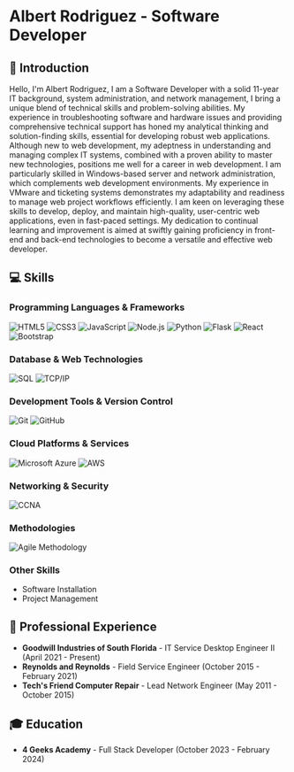 # Albert Rodriguez - Software Developer

## 👋 Introduction
Hello, I'm Albert Rodriguez, I am a Software Developer with a solid 11-year IT background, system administration, and network management, I bring a unique blend of technical skills and problem-solving abilities. My experience in troubleshooting software and hardware issues and providing comprehensive technical support has honed my analytical thinking and solution-finding skills, essential for developing robust web applications. Although new to web development, my adeptness in understanding and managing complex IT systems, combined with a proven ability to master new technologies, positions me well for a career in web development. I am particularly skilled in Windows-based server and network administration, which complements web development environments. My experience in VMware and ticketing systems demonstrates my adaptability and readiness to manage web project workflows efficiently. I am keen on leveraging these skills to develop, deploy, and maintain high-quality, user-centric web applications, even in fast-paced settings. My dedication to continual learning and improvement is aimed at swiftly gaining proficiency in front-end and back-end technologies to become a versatile and effective web developer.

## 💻 Skills

### Programming Languages & Frameworks
![HTML5](https://img.shields.io/badge/-HTML5-E34F26?style=flat&logo=html5&logoColor=white)
![CSS3](https://img.shields.io/badge/-CSS3-1572B6?style=flat&logo=css3)
![JavaScript](https://img.shields.io/badge/-JavaScript-F7DF1E?style=flat&logo=javascript&logoColor=black)
![Node.js](https://img.shields.io/badge/-Node.js-339933?style=flat&logo=nodedotjs&logoColor=white)
![Python](https://img.shields.io/badge/-Python-3776AB?style=flat&logo=python&logoColor=white)
![Flask](https://img.shields.io/badge/-Flask-000000?style=flat&logo=flask)
![React](https://img.shields.io/badge/-React-61DAFB?style=flat&logo=react&logoColor=black)
![Bootstrap](https://img.shields.io/badge/-Bootstrap-7952B3?style=flat&logo=bootstrap&logoColor=white)

### Database & Web Technologies
![SQL](https://img.shields.io/badge/-SQL-4479A1?style=flat&logo=mysql&logoColor=white)
![TCP/IP](https://img.shields.io/badge/-TCPIP-FF6600?style=flat&logo=cisco&logoColor=white)

### Development Tools & Version Control
![Git](https://img.shields.io/badge/-Git-F05032?style=flat&logo=git&logoColor=white)
![GitHub](https://img.shields.io/badge/-GitHub-181717?style=flat&logo=github)

### Cloud Platforms & Services
![Microsoft Azure](https://img.shields.io/badge/-Microsoft%20Azure-0089D6?style=flat&logo=microsoftazure&logoColor=white)
![AWS](https://img.shields.io/badge/-Amazon%20AWS-232F3E?style=flat&logo=amazonaws&logoColor=white)

### Networking & Security
![CCNA](https://img.shields.io/badge/-CCNA-1BA0D7?style=flat&logo=cisco&logoColor=white)

### Methodologies
![Agile Methodology](https://img.shields.io/badge/-Agile-007ACC?style=flat&logo=agile&logoColor=white)

### Other Skills
- Software Installation
- Project Management



## 👔 Professional Experience
- **Goodwill Industries of South Florida** - IT Service Desktop Engineer II (April 2021 - Present)
- **Reynolds and Reynolds** - Field Service Engineer (October 2015 - February 2021)
- **Tech's Friend Computer Repair** - Lead Network Engineer (May 2011 - October 2015)

## 🎓 Education
- **4 Geeks Academy** - Full Stack Developer (October 2023 - February 2024)

